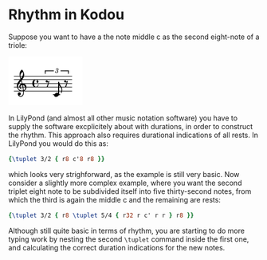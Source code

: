 # Rhythm in Kodou

Suppose you want to have a the note middle c as the second eight-note of a triole:

![triole_A](./jpg/about_time_triole.png)

In LilyPond (and almost all other music notation software) you have to supply the software excplicitely about with durations, in order to construct the rhythm. This approach also requires durational indications of all rests. In LilyPond you would do this as:

```lilypond
{\tuplet 3/2 { r8 c'8 r8 }}
```

which looks very strighforward, as the example is still very basic. Now consider a slightly more complex example, where you want the second triplet eight note to be subdivided itself into five thirty-second notes, from which the third is again the middle c and the remaining are rests:

```lilypond
{\tuplet 3/2 { r8 \tuplet 5/4 { r32 r c' r r } r8 }}
```

Although still quite basic in terms of rhythm, you are starting to do more typing work by nesting the second ```\tuplet``` command inside the first one, and calculating the correct duration indications for the new notes. 